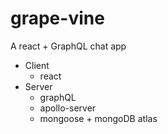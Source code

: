 # grape-vine
A react + GraphQL chat app

- Client
  - react
- Server
  - graphQL
  - apollo-server
  - mongoose + mongoDB atlas
